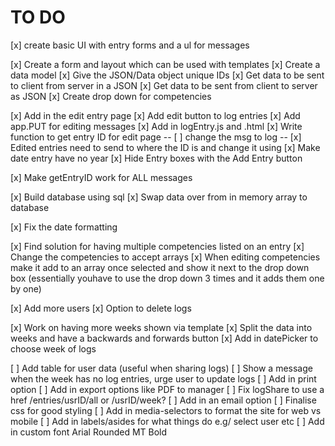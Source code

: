 # TO DO
[x] create basic UI with entry forms and a ul for messages

[x] Create a form and layout which can be used with templates
[x] Create a data model 
[x] Give the JSON/Data object unique IDs
[x] Get data to be sent to client from server in a JSON
[x] Get data to be sent from client to server as JSON
[x] Create drop down for competencies

[x] Add in the edit entry page 
[x] Add edit button to log entries
[x] Add app.PUT for editing messages
[x] Add in logEntry.js and .html
[x] Write function to get entry ID for edit page
-- [ ] change the msg to log --
[x] Edited entries need to send to where the ID is and change it using
[x] Make date entry have no year
[x] Hide Entry boxes with the Add Entry button


[x] Make getEntryID work for ALL messages


[x] Build database using sql
[x] Swap data over from in memory array to database 

[x] Fix the date formatting

[x] Find solution for having multiple competencies listed on an entry 
[x] Change the competencies to accept arrays
[x] When editing competencies make it add to an array once selected and show it next to the drop down box (essentially youhave to use the drop down 3 times and it adds them one by one)

[x] Add more users
[x] Option to delete logs

[x] Work on having more weeks shown via template
[x] Split the data into weeks and have a backwards and forwards button 
    [x] Add in datePicker to choose week of logs

[ ] Add table for user data (useful when sharing logs)
[ ] Show a message when the week has no log entries, urge user to update logs
[ ] Add in print option
[ ] Add in export options like PDF to manager
    [ ] Fix logShare to use a href /entries/usrID/all   or  /usrID/week?
[ ] Add in an email option
[ ] Finalise css for good styling
    [ ] Add in media-selectors to format the site for web vs mobile
    [ ] Add in labels/asides for what things do e.g/ select user etc
    [ ] Add in custom font Arial Rounded MT Bold
